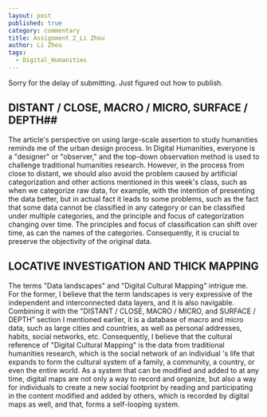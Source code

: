 ```yaml
---
layout: post
published: true
category: commentary
title: Assignment 2_Li Zhou
author: Li Zhou
tags:
  - Digital_Humanities
---
```

Sorry for the delay of submitting. Just figured out how to publish. 

## DISTANT / CLOSE, MACRO / MICRO, SURFACE / DEPTH##

The article's perspective on using large-scale assertion to study humanities reminds me of the urban design process. In Digital Humanities, everyone is a "designer" or "observer," and the top-down observation method is used to challenge traditional humanities research. However, in the process from close to distant, we should also avoid the problem caused by artificial categorization and other actions mentioned in this week's class, such as when we categorize raw data, for example, with the intention of presenting the data better, but in actual fact it leads to some problems, such as the fact that some data cannot be classified in any category or can be classified under multiple categories, and the principle and focus of categorization changing over time. The principles and focus of classification can shift over time, as can the names of the categories. Consequently, it is crucial to preserve the objectivity of the original data.

## LOCATIVE INVESTIGATION AND THICK MAPPING

The terms "Data landscapes" and "Digital Cultural Mapping" intrigue me. For the former, I believe that the term landscapes is very expressive of the independent and interconnected data layers, and it is also navigable. Combining it with the "DISTANT / CLOSE, MACRO / MICRO, and SURFACE / DEPTH” section I mentioned earlier, it is a database of macro and micro data, such as large cities and countries, as well as personal addresses, habits, social networks, etc. Consequently, I believe that the cultural reference of "Digital Cultural Mapping" is the data from traditional humanities research, which is the social network of an individual 's life that expands to form the cultural system of a family, a community, a country, or even the entire world. As a system that can be modified and added to at any time, digital maps are not only a way to record and organize, but also a way for individuals to create a new social footprint by reading and participating in the content modified and added by others, which is recorded by digital maps as well, and that, forms a self-looping system.
